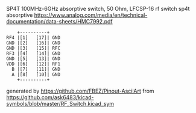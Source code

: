 SP4T 100MHz-6GHz absorptive switch, 50 Ohm, LFCSP-16
rf switch sp4t absorptive
https://www.analog.com/media/en/technical-documentation/data-sheets/HMC7992.pdf


	    +----------+
	RF4 |[1]   [17]| GND
	GND |[2]   [16]| GND
	GND |[3]   [15]| RFC
	RF3 |[4]   [14]| GND
	GND |[5]   [13]| GND
	VDD |[6]   [12]| RF1
	  B |[7]   [11]| GND
	  A |[8]   [10]| GND
	    +----------+


generated by https://github.com/FBEZ/Pinout-AsciiArt from https://github.com/ask6483/kicad-symbols/blob/master/RF_Switch.kicad_sym